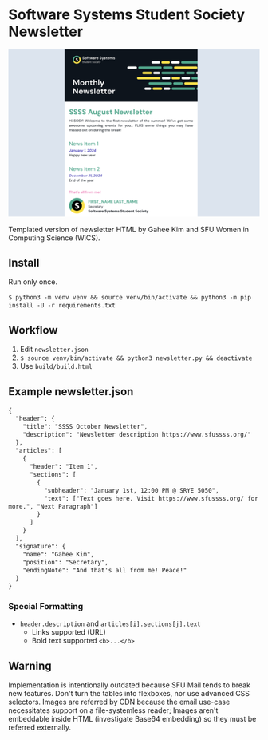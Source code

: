 # Software Systems Student Society Newsletter

![Image](docs/example.png)

Templated version of newsletter HTML by Gahee Kim and SFU Women in Computing Science (WiCS).

## Install

Run only once.
```
$ python3 -m venv venv && source venv/bin/activate && python3 -m pip install -U -r requirements.txt
```

## Workflow

1. Edit `newsletter.json`
2. `$ source venv/bin/activate && python3 newsletter.py && deactivate`
3. Use `build/build.html`

## Example newsletter.json

```
{
  "header": {
    "title": "SSSS October Newsletter",
    "description": "Newsletter description https://www.sfussss.org/"
  },
  "articles": [
    {
      "header": "Item 1",
      "sections": [
        {
          "subheader": "January 1st, 12:00 PM @ SRYE 5050",
          "text": ["Text goes here. Visit https://www.sfussss.org/ for more.", "Next Paragraph"]
        }
      ]
    }
  ],
  "signature": {
    "name": "Gahee Kim",
    "position": "Secretary",
    "endingNote": "And that's all from me! Peace!"
  }
}
```

### Special Formatting
- `header.description` and `articles[i].sections[j].text`
  - Links supported (URL)
  - Bold text supported `<b>...</b>`

## Warning

Implementation is intentionally outdated because SFU Mail tends to break new features.
Don't turn the tables into flexboxes, nor use advanced CSS selectors.
Images are referred by CDN because the email use-case necessitates support on a file-systemless reader;
Images aren't embeddable inside HTML (investigate Base64 embedding) so they must be referred externally.
